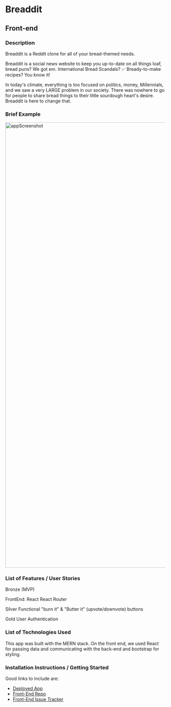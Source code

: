 # Breaddit

## Front-end

### Description

Breaddit is a Reddit clone for all of your bread-themed needs.

Breaddit is a social news website to keep you up-to-date on all things loaf, bread puns? We got em. International Bread Scandals? ✅ Bready-to-make recipes? You know it!

In today's climate, everything is too focused on politics, money, Millennials, and we saw a very LARGE problem in our society. There was nowhere to go for people to share bread things to their little sourdough heart's desire. Breaddit is here to change that.

### Brief Example

<img width="1398" alt="appScreenshot" src="https://user-images.githubusercontent.com/45862074/54837375-97637e80-4c9c-11e9-9432-3f9e1df7215a.png">

### List of Features / User Stories

Bronze
(MVP)

FrontEnd:
React
React Router

Silver
Functional "burn it" & "Butter it" (upvote/downvote) buttons

Gold
User Authentication

### List of Technologies Used

This app was built with the MERN stack. On the front end, we used React for passing data and communicating with the back-end and bootstrap for styling.

### Installation Instructions / Getting Started

Good links to include are:

- [Deployed App](http://breaddit.surge.sh/)
- [Front-End Repo](https://github.com/valash/Breaddit-frontend)
- [Front-End Issue Tracker](https://github.com/valash/Breaddit-frontend/issues)

